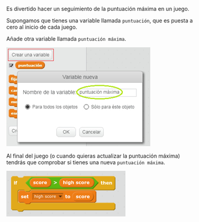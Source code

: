 Es divertido hacer un seguimiento de la puntuación máxima en un juego.

Supongamos que tienes una variable llamada `puntuación`, que es puesta a cero al inicio de cada juego.

Añade otra variable llamada `puntuación máxima`.

![captura de pantalla](images/make-high-score-variable.png)

Al final del juego (o cuando quieras actualizar la puntuación máxima) tendrás que comprobar si tienes una nueva `puntuación máxima`.

![captura de pantalla](images/check-for-high-score.png)